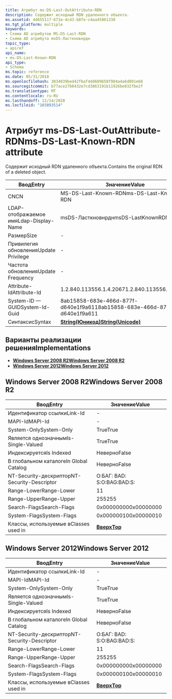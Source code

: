 ```yaml
---
title: Атрибут ms-DS-Last-OutAttribute-RDN
description: Содержит исходный RDN удаленного объекта.
ms.assetid: 4d655117-673a-4c43-b8fe-c4aa45061330
ms.tgt_platform: multiple
keywords:
- Схема AD атрибутов MS-DS-Last-RDN
- Схема AD атрибута msDS-Ласткновнрдн
topic_type:
- apiref
api_name:
- ms-DS-Last-Known-RDN
api_type:
- Schema
ms.topic: reference
ms.date: 05/31/2018
ms.openlocfilehash: 3034039bed42f6af4dd609658f984a4a6d891e68
ms.sourcegitcommit: b77ace27b0432e7cd3863191b11926be032fbe2f
ms.translationtype: MT
ms.contentlocale: ru-RU
ms.lasthandoff: 12/14/2020
ms.locfileid: "103893514"
---
```

# <a name="ms-ds-last-known-rdn-attribute"></a><span data-ttu-id="607e3-105">Атрибут ms-DS-Last-OutAttribute-RDN</span><span class="sxs-lookup"><span data-stu-id="607e3-105">ms-DS-Last-Known-RDN attribute</span></span>

<span data-ttu-id="607e3-106">Содержит исходный RDN удаленного объекта.</span><span class="sxs-lookup"><span data-stu-id="607e3-106">Contains the original RDN of a deleted object.</span></span>



| <span data-ttu-id="607e3-107">Ввод</span><span class="sxs-lookup"><span data-stu-id="607e3-107">Entry</span></span> | <span data-ttu-id="607e3-108">Значение</span><span class="sxs-lookup"><span data-stu-id="607e3-108">Value</span></span> |
|-------------------|---------------------------------------------|
| <span data-ttu-id="607e3-109">CN</span><span class="sxs-lookup"><span data-stu-id="607e3-109">CN</span></span>                | <span data-ttu-id="607e3-110">MS-DS-Last-Known-RDN</span><span class="sxs-lookup"><span data-stu-id="607e3-110">ms-DS-Last-Known-RDN</span></span>                        |
| <span data-ttu-id="607e3-111">LDAP-отображаемое имя</span><span class="sxs-lookup"><span data-stu-id="607e3-111">Ldap-Display-Name</span></span> | <span data-ttu-id="607e3-112">msDS-Ласткновнрдн</span><span class="sxs-lookup"><span data-stu-id="607e3-112">msDS-LastKnownRDN</span></span>                           |
| <span data-ttu-id="607e3-113">Размер</span><span class="sxs-lookup"><span data-stu-id="607e3-113">Size</span></span>              | \-                                          |
| <span data-ttu-id="607e3-114">Привилегия обновления</span><span class="sxs-lookup"><span data-stu-id="607e3-114">Update Privilege</span></span>  | \-                                          |
| <span data-ttu-id="607e3-115">Частота обновления</span><span class="sxs-lookup"><span data-stu-id="607e3-115">Update Frequency</span></span>  | \-                                          |
| <span data-ttu-id="607e3-116">Attribute-Id</span><span class="sxs-lookup"><span data-stu-id="607e3-116">Attribute-Id</span></span>      | <span data-ttu-id="607e3-117">1.2.840.113556.1.4.2067</span><span class="sxs-lookup"><span data-stu-id="607e3-117">1.2.840.113556.1.4.2067</span></span>                     |
| <span data-ttu-id="607e3-118">System-ID — GUID</span><span class="sxs-lookup"><span data-stu-id="607e3-118">System-Id-Guid</span></span>    | <span data-ttu-id="607e3-119">8ab15858-683e-466d-877f-d640e1f9a611</span><span class="sxs-lookup"><span data-stu-id="607e3-119">8ab15858-683e-466d-877f-d640e1f9a611</span></span>        |
| <span data-ttu-id="607e3-120">Синтаксис</span><span class="sxs-lookup"><span data-stu-id="607e3-120">Syntax</span></span>            | [<span data-ttu-id="607e3-121">**String(Юникод)**</span><span class="sxs-lookup"><span data-stu-id="607e3-121">**String(Unicode)**</span></span>](s-string-unicode.md) |



## <a name="implementations"></a><span data-ttu-id="607e3-122">Варианты реализации решения</span><span class="sxs-lookup"><span data-stu-id="607e3-122">Implementations</span></span>

-   [<span data-ttu-id="607e3-123">**Windows Server 2008 R2**</span><span class="sxs-lookup"><span data-stu-id="607e3-123">**Windows Server 2008 R2**</span></span>](#windows-server-2008-r2)
-   [<span data-ttu-id="607e3-124">**Windows Server 2012**</span><span class="sxs-lookup"><span data-stu-id="607e3-124">**Windows Server 2012**</span></span>](#windows-server-2012)

## <a name="windows-server-2008-r2"></a><span data-ttu-id="607e3-125">Windows Server 2008 R2</span><span class="sxs-lookup"><span data-stu-id="607e3-125">Windows Server 2008 R2</span></span>



| <span data-ttu-id="607e3-126">Ввод</span><span class="sxs-lookup"><span data-stu-id="607e3-126">Entry</span></span> | <span data-ttu-id="607e3-127">Значение</span><span class="sxs-lookup"><span data-stu-id="607e3-127">Value</span></span> |
|------------------------|---------------------------------|
| <span data-ttu-id="607e3-128">Идентификатор ссылки</span><span class="sxs-lookup"><span data-stu-id="607e3-128">Link-Id</span></span>                | \-                              |
| <span data-ttu-id="607e3-129">MAPI-Id</span><span class="sxs-lookup"><span data-stu-id="607e3-129">MAPI-Id</span></span>                | \-                              |
| <span data-ttu-id="607e3-130">System-Only</span><span class="sxs-lookup"><span data-stu-id="607e3-130">System-Only</span></span>            | <span data-ttu-id="607e3-131">True</span><span class="sxs-lookup"><span data-stu-id="607e3-131">True</span></span>                            |
| <span data-ttu-id="607e3-132">Является однозначным</span><span class="sxs-lookup"><span data-stu-id="607e3-132">Is-Single-Valued</span></span>       | <span data-ttu-id="607e3-133">True</span><span class="sxs-lookup"><span data-stu-id="607e3-133">True</span></span>                            |
| <span data-ttu-id="607e3-134">Индексируется</span><span class="sxs-lookup"><span data-stu-id="607e3-134">Is Indexed</span></span>             | <span data-ttu-id="607e3-135">Неверно</span><span class="sxs-lookup"><span data-stu-id="607e3-135">False</span></span>                           |
| <span data-ttu-id="607e3-136">В глобальном каталоге</span><span class="sxs-lookup"><span data-stu-id="607e3-136">In Global Catalog</span></span>      | <span data-ttu-id="607e3-137">Неверно</span><span class="sxs-lookup"><span data-stu-id="607e3-137">False</span></span>                           |
| <span data-ttu-id="607e3-138">NT-Security-дескриптор</span><span class="sxs-lookup"><span data-stu-id="607e3-138">NT-Security-Descriptor</span></span> | <span data-ttu-id="607e3-139">О:БАГ: BAD: S:</span><span class="sxs-lookup"><span data-stu-id="607e3-139">O:BAG:BAD:S:</span></span>                    |
| <span data-ttu-id="607e3-140">Range-Lower</span><span class="sxs-lookup"><span data-stu-id="607e3-140">Range-Lower</span></span>            | <span data-ttu-id="607e3-141">1</span><span class="sxs-lookup"><span data-stu-id="607e3-141">1</span></span>                               |
| <span data-ttu-id="607e3-142">Range-Upper</span><span class="sxs-lookup"><span data-stu-id="607e3-142">Range-Upper</span></span>            | <span data-ttu-id="607e3-143">255</span><span class="sxs-lookup"><span data-stu-id="607e3-143">255</span></span>                             |
| <span data-ttu-id="607e3-144">Search-Flags</span><span class="sxs-lookup"><span data-stu-id="607e3-144">Search-Flags</span></span>           | <span data-ttu-id="607e3-145">0x00000000</span><span class="sxs-lookup"><span data-stu-id="607e3-145">0x00000000</span></span>                      |
| <span data-ttu-id="607e3-146">System-Flags</span><span class="sxs-lookup"><span data-stu-id="607e3-146">System-Flags</span></span>           | <span data-ttu-id="607e3-147">0x00000010</span><span class="sxs-lookup"><span data-stu-id="607e3-147">0x00000010</span></span>                      |
| <span data-ttu-id="607e3-148">Классы, используемые в</span><span class="sxs-lookup"><span data-stu-id="607e3-148">Classes used in</span></span>        | [<span data-ttu-id="607e3-149">**Вверх**</span><span class="sxs-lookup"><span data-stu-id="607e3-149">**Top**</span></span>](c-top.md)<br/> |



## <a name="windows-server-2012"></a><span data-ttu-id="607e3-150">Windows Server 2012</span><span class="sxs-lookup"><span data-stu-id="607e3-150">Windows Server 2012</span></span>



| <span data-ttu-id="607e3-151">Ввод</span><span class="sxs-lookup"><span data-stu-id="607e3-151">Entry</span></span> | <span data-ttu-id="607e3-152">Значение</span><span class="sxs-lookup"><span data-stu-id="607e3-152">Value</span></span> |
|------------------------|---------------------------------|
| <span data-ttu-id="607e3-153">Идентификатор ссылки</span><span class="sxs-lookup"><span data-stu-id="607e3-153">Link-Id</span></span>                | \-                              |
| <span data-ttu-id="607e3-154">MAPI-Id</span><span class="sxs-lookup"><span data-stu-id="607e3-154">MAPI-Id</span></span>                | \-                              |
| <span data-ttu-id="607e3-155">System-Only</span><span class="sxs-lookup"><span data-stu-id="607e3-155">System-Only</span></span>            | <span data-ttu-id="607e3-156">True</span><span class="sxs-lookup"><span data-stu-id="607e3-156">True</span></span>                            |
| <span data-ttu-id="607e3-157">Является однозначным</span><span class="sxs-lookup"><span data-stu-id="607e3-157">Is-Single-Valued</span></span>       | <span data-ttu-id="607e3-158">True</span><span class="sxs-lookup"><span data-stu-id="607e3-158">True</span></span>                            |
| <span data-ttu-id="607e3-159">Индексируется</span><span class="sxs-lookup"><span data-stu-id="607e3-159">Is Indexed</span></span>             | <span data-ttu-id="607e3-160">Неверно</span><span class="sxs-lookup"><span data-stu-id="607e3-160">False</span></span>                           |
| <span data-ttu-id="607e3-161">В глобальном каталоге</span><span class="sxs-lookup"><span data-stu-id="607e3-161">In Global Catalog</span></span>      | <span data-ttu-id="607e3-162">Неверно</span><span class="sxs-lookup"><span data-stu-id="607e3-162">False</span></span>                           |
| <span data-ttu-id="607e3-163">NT-Security-дескриптор</span><span class="sxs-lookup"><span data-stu-id="607e3-163">NT-Security-Descriptor</span></span> | <span data-ttu-id="607e3-164">О:БАГ: BAD: S:</span><span class="sxs-lookup"><span data-stu-id="607e3-164">O:BAG:BAD:S:</span></span>                    |
| <span data-ttu-id="607e3-165">Range-Lower</span><span class="sxs-lookup"><span data-stu-id="607e3-165">Range-Lower</span></span>            | <span data-ttu-id="607e3-166">1</span><span class="sxs-lookup"><span data-stu-id="607e3-166">1</span></span>                               |
| <span data-ttu-id="607e3-167">Range-Upper</span><span class="sxs-lookup"><span data-stu-id="607e3-167">Range-Upper</span></span>            | <span data-ttu-id="607e3-168">255</span><span class="sxs-lookup"><span data-stu-id="607e3-168">255</span></span>                             |
| <span data-ttu-id="607e3-169">Search-Flags</span><span class="sxs-lookup"><span data-stu-id="607e3-169">Search-Flags</span></span>           | <span data-ttu-id="607e3-170">0x00000000</span><span class="sxs-lookup"><span data-stu-id="607e3-170">0x00000000</span></span>                      |
| <span data-ttu-id="607e3-171">System-Flags</span><span class="sxs-lookup"><span data-stu-id="607e3-171">System-Flags</span></span>           | <span data-ttu-id="607e3-172">0x00000010</span><span class="sxs-lookup"><span data-stu-id="607e3-172">0x00000010</span></span>                      |
| <span data-ttu-id="607e3-173">Классы, используемые в</span><span class="sxs-lookup"><span data-stu-id="607e3-173">Classes used in</span></span>        | [<span data-ttu-id="607e3-174">**Вверх**</span><span class="sxs-lookup"><span data-stu-id="607e3-174">**Top**</span></span>](c-top.md)<br/> |



 

 





